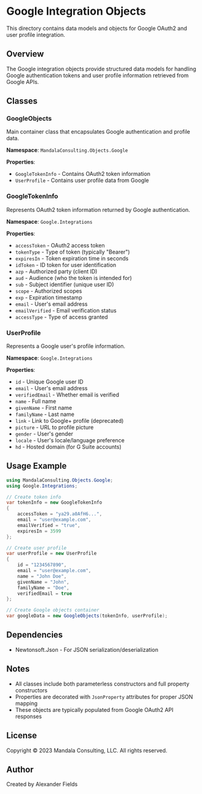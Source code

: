 # Google Integration Objects

This directory contains data models and objects for Google OAuth2 and user profile integration.

## Overview

The Google integration objects provide structured data models for handling Google authentication tokens and user profile information retrieved from Google APIs.

## Classes

### GoogleObjects

Main container class that encapsulates Google authentication and profile data.

**Namespace**: `MandalaConsulting.Objects.Google`

**Properties**:
- `GoogleTokenInfo` - Contains OAuth2 token information
- `UserProfile` - Contains user profile data from Google

### GoogleTokenInfo

Represents OAuth2 token information returned by Google authentication.

**Namespace**: `Google.Integrations`

**Properties**:
- `accessToken` - OAuth2 access token
- `tokenType` - Type of token (typically "Bearer")
- `expiresIn` - Token expiration time in seconds
- `idToken` - ID token for user identification
- `azp` - Authorized party (client ID)
- `aud` - Audience (who the token is intended for)
- `sub` - Subject identifier (unique user ID)
- `scope` - Authorized scopes
- `exp` - Expiration timestamp
- `email` - User's email address
- `emailVerified` - Email verification status
- `accessType` - Type of access granted

### UserProfile

Represents a Google user's profile information.

**Namespace**: `Google.Integrations`

**Properties**:
- `id` - Unique Google user ID
- `email` - User's email address
- `verifiedEmail` - Whether email is verified
- `name` - Full name
- `givenName` - First name
- `familyName` - Last name
- `link` - Link to Google+ profile (deprecated)
- `picture` - URL to profile picture
- `gender` - User's gender
- `locale` - User's locale/language preference
- `hd` - Hosted domain (for G Suite accounts)

## Usage Example

```csharp
using MandalaConsulting.Objects.Google;
using Google.Integrations;

// Create token info
var tokenInfo = new GoogleTokenInfo
{
    accessToken = "ya29.a0AfH6...",
    email = "user@example.com",
    emailVerified = "true",
    expiresIn = 3599
};

// Create user profile
var userProfile = new UserProfile
{
    id = "1234567890",
    email = "user@example.com",
    name = "John Doe",
    givenName = "John",
    familyName = "Doe",
    verifiedEmail = true
};

// Create Google objects container
var googleData = new GoogleObjects(tokenInfo, userProfile);
```

## Dependencies

- Newtonsoft.Json - For JSON serialization/deserialization

## Notes

- All classes include both parameterless constructors and full property constructors
- Properties are decorated with `JsonProperty` attributes for proper JSON mapping
- These objects are typically populated from Google OAuth2 API responses

## License

Copyright © 2023 Mandala Consulting, LLC. All rights reserved.

## Author

Created by Alexander Fields